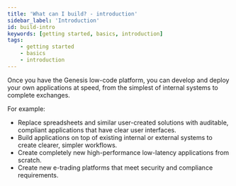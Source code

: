 ```yaml
---
title: 'What can I build? - introduction'
sidebar_label: 'Introduction'
id: build-intro
keywords: [getting started, basics, introduction]
tags:
    - getting started
    - basics
    - introduction
---
```


Once you have the Genesis low-code platform, you can develop and deploy your own applications at speed, from the simplest of internal systems to complete exchanges.

For example:

- Replace spreadsheets and similar user-created solutions with auditable, compliant applications that have clear user interfaces.
- Build applications on top of existing internal or external systems to create clearer, simpler workflows.
- Create completely new high-performance low-latency applications from scratch.
- Create new e-trading platforms that meet security and compliance requirements.
